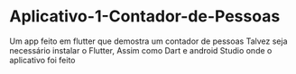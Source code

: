 # Aplicativo-1-Contador-de-Pessoas
Um app feito em flutter que demostra um contador de pessoas
Talvez seja necessário instalar o Flutter, Assim como Dart e android Studio onde o aplicativo foi feito
